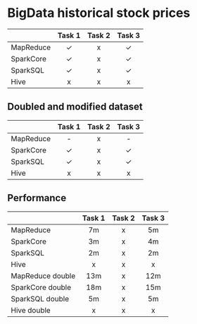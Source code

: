# BigData historical stock prices


|              | Task 1 | Task 2 | Task 3 |
| :----------- | :----: | :---: | :----: |
| MapReduce    |   ✓    |   x   |   ✓    |
| SparkCore    |   ✓    |   x   |   ✓    |
| SparkSQL     |   ✓    |   x   |    ✓   |
| Hive         |   x    |   x   |    x   |

## Doubled and modified dataset

|              | Task 1 | Task 2 | Task 3 |
| :----------- | :----: | :---: | :----: |
| MapReduce    |   -    |   x   |   -    |
| SparkCore    |   ✓    |   x   |   ✓    |
| SparkSQL     |   ✓    |   x   |    ✓   |
| Hive         |   x    |   x   |    x   |


## Performance

|              | Task 1 | Task 2| Task 3 |
| :----------- | :----: | :---: | :----: |
| MapReduce    |    7m   |   x   |    5m   |
| SparkCore    |    3m   |   x   |   4m    |
| SparkSQL     |    2m   |   x   |   2m   |
| Hive         |   x    |   x   |    x   |
| MapReduce double   |    13m   |   x   |     12m  |
| SparkCore double   |    18m   |   x   |   15m    |
| SparkSQL  double   |   5m    |   x   |    5m   |
| Hive      double   |   x    |   x   |    x   |